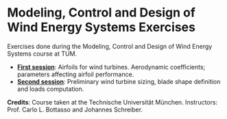 # Modeling, Control and Design of Wind Energy Systems Exercises

Exercises done during the Modeling, Control and Design of Wind Energy Systems course at TUM.

* [**First session**](https://github.com/PabloRdrRbl/wind-turbines-exercises/tree/master/practice-01): Airfoils for wind turbines. Aerodynamic coefficients; parameters affecting airfoil performance.
* [**Second session**](https://github.com/PabloRdrRbl/wind-turbines-exercises/tree/master/practice-02): Preliminary wind turbine sizing, blade shape definition and loads computation.


**Credits**: Course taken at the Technische Universität München. Instructors: Prof. Carlo L. Bottasso and Johannes Schreiber.

